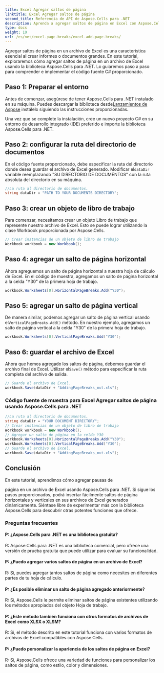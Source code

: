 ```yaml
---
title: Excel Agregar saltos de página
linktitle: Excel Agregar saltos de página
second_title: Referencia de API de Aspose.Cells para .NET
description: Aprenda a agregar saltos de página en Excel con Aspose.Cells para .NET. Tutorial paso a paso para generar informes bien estructurados.
type: docs
weight: 10
url: /es/net/excel-page-breaks/excel-add-page-breaks/
---
```

Agregar saltos de página en un archivo de Excel es una característica esencial al crear informes o documentos grandes. En este tutorial, exploraremos cómo agregar saltos de página en un archivo de Excel usando la biblioteca Aspose.Cells para .NET. Lo guiaremos paso a paso para comprender e implementar el código fuente C# proporcionado.

## Paso 1: Preparar el entorno

 Antes de comenzar, asegúrese de tener Aspose.Cells para .NET instalado en su máquina. Puedes descargar la biblioteca desde[Lanzamientos de Aspose](https://releases.aspose.com/cells/net) instálelo siguiendo las instrucciones proporcionadas.

Una vez que se complete la instalación, cree un nuevo proyecto C# en su entorno de desarrollo integrado (IDE) preferido e importe la biblioteca Aspose.Cells para .NET.

## Paso 2: configurar la ruta del directorio de documentos

 En el código fuente proporcionado, debe especificar la ruta del directorio donde desea guardar el archivo de Excel generado. Modificar el`dataDir` variable reemplazando "SU DIRECTORIO DE DOCUMENTOS" con la ruta absoluta del directorio en su máquina.

```csharp
//La ruta al directorio de documentos.
string dataDir = "PATH TO YOUR DOCUMENTS DIRECTORY";
```

## Paso 3: crear un objeto de libro de trabajo

Para comenzar, necesitamos crear un objeto Libro de trabajo que represente nuestro archivo de Excel. Esto se puede lograr utilizando la clase Workbook proporcionada por Aspose.Cells.

```csharp
// Crear instancias de un objeto de libro de trabajo
Workbook workbook = new Workbook();
```

## Paso 4: agregar un salto de página horizontal

Ahora agreguemos un salto de página horizontal a nuestra hoja de cálculo de Excel. En el código de muestra, agregamos un salto de página horizontal a la celda "Y30" de la primera hoja de trabajo.

```csharp
workbook.Worksheets[0].HorizontalPageBreaks.Add("Y30");
```

## Paso 5: agregar un salto de página vertical

De manera similar, podemos agregar un salto de página vertical usando el`VerticalPageBreaks.Add()` método. En nuestro ejemplo, agregamos un salto de página vertical a la celda "Y30" de la primera hoja de trabajo.

```csharp
workbook.Worksheets[0].VerticalPageBreaks.Add("Y30");
```

## Paso 6: guardar el archivo de Excel

 Ahora que hemos agregado los saltos de página, debemos guardar el archivo final de Excel. Utilizar el`Save()` método para especificar la ruta completa del archivo de salida.

```csharp
// Guarde el archivo de Excel.
workbook.Save(dataDir + "AddingPageBreaks_out.xls");
```
### Código fuente de muestra para Excel Agregar saltos de página usando Aspose.Cells para .NET 
```csharp
//La ruta al directorio de documentos.
string dataDir = "YOUR DOCUMENT DIRECTORY";
// Crear instancias de un objeto de libro de trabajo
Workbook workbook = new Workbook();
// Agregar un salto de página en la celda Y30
workbook.Worksheets[0].HorizontalPageBreaks.Add("Y30");
workbook.Worksheets[0].VerticalPageBreaks.Add("Y30");
// Guarde el archivo de Excel.
workbook.Save(dataDir + "AddingPageBreaks_out.xls");
```

## Conclusión

En este tutorial, aprendimos cómo agregar pausas de

  página en un archivo de Excel usando Aspose.Cells para .NET. Si sigue los pasos proporcionados, podrá insertar fácilmente saltos de página horizontales y verticales en sus archivos de Excel generados dinámicamente. Siéntase libre de experimentar más con la biblioteca Aspose.Cells para descubrir otras potentes funciones que ofrece.

### Preguntas frecuentes

#### P: ¿Aspose.Cells para .NET es una biblioteca gratuita?

R: Aspose.Cells para .NET es una biblioteca comercial, pero ofrece una versión de prueba gratuita que puede utilizar para evaluar su funcionalidad.

#### P: ¿Puedo agregar varios saltos de página en un archivo de Excel?

R: Sí, puedes agregar tantos saltos de página como necesites en diferentes partes de tu hoja de cálculo.

#### P: ¿Es posible eliminar un salto de página agregado anteriormente?

R: Sí, Aspose.Cells le permite eliminar saltos de página existentes utilizando los métodos apropiados del objeto Hoja de trabajo.

#### P: ¿Este método también funciona con otros formatos de archivos de Excel como XLSX o XLSM?

R: Sí, el método descrito en este tutorial funciona con varios formatos de archivos de Excel compatibles con Aspose.Cells.

#### P: ¿Puedo personalizar la apariencia de los saltos de página en Excel?

R: Sí, Aspose.Cells ofrece una variedad de funciones para personalizar los saltos de página, como estilo, color y dimensiones.
